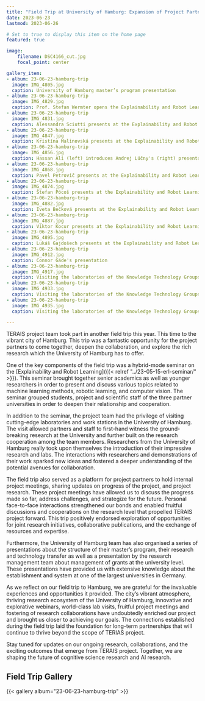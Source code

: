 ```yaml
---
title: "Field Trip at University of Hamburg: Expansion of Project Partnership and Exploration of Collaborative Research"
date: 2023-06-23
lastmod: 2023-06-26

# Set to true to display this item on the home page
featured: true

image:
    filename: DSC4166_cut.jpg
    focal_point: center

gallery_item:
- album: 23-06-23-hamburg-trip
  image: IMG_4805.jpg
  caption: University of Hamburg master’s program presentation
- album: 23-06-23-hamburg-trip
  image: IMG_4829.jpg
  caption: Prof. Stefan Wermter opens the Explainability and Robot Learning seminar
- album: 23-06-23-hamburg-trip
  image: IMG_4831.jpg
  caption: Alessandra Sciutti presents at the Explainability and Robot Learning seminar
- album: 23-06-23-hamburg-trip
  image: IMG_4847.jpg
  caption: Kristína Malinovská presents at the Explainability and Robot Learning seminar
- album: 23-06-23-hamburg-trip
  image: IMG_4856.jpg
  caption: Hassan Ali (left) introduces Andrej Lúčny's (right) presentation at the Explainability and Robot Learning seminar
- album: 23-06-23-hamburg-trip
  image: IMG_4868.jpg
  caption: Pavel Petrovič presents at the Explainability and Robot Learning seminar
- album: 23-06-23-hamburg-trip
  image: IMG_4874.jpg
  caption: Štefan Pócoš presents at the Explainability and Robot Learning seminar
- album: 23-06-23-hamburg-trip
  image: IMG_4882.jpg
  caption: Iveta Bečková presents at the Explainability and Robot Learning seminar
- album: 23-06-23-hamburg-trip
  image: IMG_4887.jpg
  caption: Viktor Kocur presents at the Explainability and Robot Learning seminar
- album: 23-06-23-hamburg-trip
  image: IMG_4895.jpg
  caption: Lukáš Gajdošech presents at the Explainability and Robot Learning seminar
- album: 23-06-23-hamburg-trip
  image: IMG_4912.jpg
  caption: Connor Gäde's presentation
- album: 23-06-23-hamburg-trip
  image: IMG_4917.jpg
  caption: Visiting the laboratories of the Knowledge Technology Groups at the University of Hamburg
- album: 23-06-23-hamburg-trip
  image: IMG_4933.jpg
  caption: Visiting the laboratories of the Knowledge Technology Groups at the University of Hamburg
- album: 23-06-23-hamburg-trip
  image: IMG_4935.jpg
  caption: Visiting the laboratories of the Knowledge Technology Groups at the University of Hamburg

---
```

TERAIS project team took part in another field trip this year. This time to
the vibrant city of Hamburg. This trip was a fantastic opportunity for the
project partners to come together, deepen the collaboration, and explore the
rich research which the University of Hamburg has to offer.

<!--more-->

One of the key components of the field trip was a hybrid-mode seminar on the
[Explainability and Robot Learning]({{< relref "../23-05-15-erl-seminar/" >}}).
This seminar brought together senior academics as well as younger
researchers in order to present and discuss various topics related to
machine learning methods, robotic learning, and computer vision.
The seminar grouped students, project and scientific staff of the three
partner universities in order to deepen their relationship and cooperation.

In addition to the seminar, the project team had the privilege of visiting
cutting-edge laboratories and work stations in the University of Hamburg.
The visit allowed partners and staff to first-hand witness the
ground-breaking research at the University and further built on the research
cooperation among the team members. Researchers from the University of
Hamburg really took upon themselves the introduction of their impressive
research and labs. The interactions with researchers and demonstrations of
their work sparked new ideas and fostered a deeper understanding of the
potential avenues for collaboration.

The field trip also served as a platform for project partners to hold
internal project meetings, sharing updates on progress of the project, and
project research. These project meetings have allowed us to discuss the
progress made so far, address challenges, and strategize for the future.
Personal face-to-face interactions strengthened our bonds and enabled
fruitful discussions and cooperations on the research level that propelled
TERAIS project forward. This trip positively endorsed exploration of
opportunities for joint research initiatives, collaborative publications,
and the exchange of resources and expertise.

Furthermore, the University of Hamburg team has also organised a series of
presentations about the structure of their master’s program, their research
and technology transfer as well as a presentation by the research management
team about management of grants at the university level. These presentations
have provided us with extensive knowledge about the establishment and system
at one of the largest universities in Germany.

As we reflect on our field trip to Hamburg, we are grateful for the
invaluable experiences and opportunities it provided. The city’s vibrant
atmosphere, thriving research ecosystem of the University of Hamburg,
innovative and explorative webinars, world-class lab visits, fruitful
project meetings and fostering of research collaborations have undoubtedly
enriched our project and brought us closer to achieving our goals. The
connections established during the field trip laid the foundation for
long-term partnerships that will continue to thrive beyond the scope of
TERIAS project. 

Stay tuned for updates on our ongoing research, collaborations, and the
exciting outcomes that emerge from TERAIS project. Together, we are shaping
the future of cognitive science research and AI research. 

## Field Trip Gallery

<!-- See https://wowchemy.com/docs/content/writing-markdown-latex/#image-gallery -->
{{< gallery album="23-06-23-hamburg-trip" >}}
